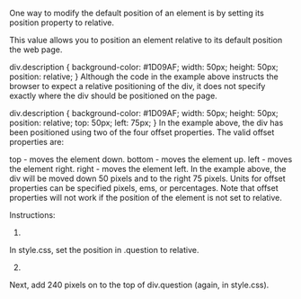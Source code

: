 One way to modify the default position of an element is by setting its position property to relative.

This value allows you to position an element relative to its default position the web page.

div.description {
  background-color: #1D09AF;
  width: 50px;
  height: 50px;
  position: relative;
}
Although the code in the example above instructs the browser to expect a relative positioning of the div, it does not specify exactly where the div should be positioned on the page.

div.description {
  background-color: #1D09AF;
  width: 50px;
  height: 50px;
  position: relative;
  top: 50px; 
  left: 75px;
}
In the example above, the div has been positioned using two of the four offset properties. The valid offset properties are:

top - moves the element down.
bottom - moves the element up.
left - moves the element right.
right - moves the element left.
In the example above, the div will be moved down 50 pixels and to the right 75 pixels. Units for offset properties can be specified pixels, ems, or percentages. Note that offset properties will not work if the position of the element is not set to relative.

Instructions:

1.
In style.css, set the position in .question to relative.

2.
Next, add 240 pixels on to the top of div.question (again, in style.css).